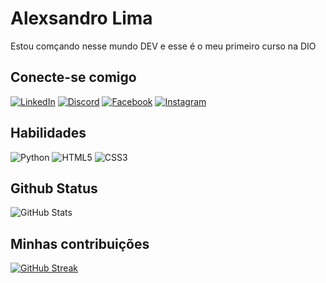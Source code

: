 # Alexsandro Lima
Estou comçando nesse mundo DEV e esse é o meu primeiro curso na DIO

## Conecte-se comigo
[![LinkedIn](https://img.shields.io/badge/LinkedIn-000?style=for-the-badge&logo=linkedin&logoColor=0E76A8)](https://www.linkedin.com/in/alexsandro-tasio-37a989233/)
[![Discord](https://img.shields.io/badge/Discord-000?style=for-the-badge&logo=discord)](https://www.discord.com/in/Meloat/)
[![Facebook](https://img.shields.io/badge/Facebook-000?style=for-the-badge&logo=facebook)](https://www.facebook.com/alexsandro.lima.33046736)
[![Instagram](https://img.shields.io/badge/Instagram-000?style=for-the-badge&logo=instagram)](https://www.instagram.com/alexzin.liima/)

## Habilidades
![Python](https://img.shields.io/badge/Python-000?style=for-the-badge&logo=python)
![HTML5](https://img.shields.io/badge/HTML5-000?style=for-the-badge&logo=html5)
![CSS3](https://img.shields.io/badge/CSS3-000?style=for-the-badge&logo=css3&logoColor=264CE4)

## Github Status
![GitHub Stats](https://github-readme-stats.vercel.app/api?username=Meloat&theme=transparent&bg_color=000&border_color=30A3DC&show_icons=true&icon_color=30A3DC&title_color=E94D5F&text_color=FFF)


## Minhas contribuições 
[![GitHub Streak](https://streak-stats.demolab.com/?user=Meloat&theme=bear&background=000&border=30A3DC&dates=FFF)](https://git.io/streak-stats)